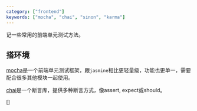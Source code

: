 ```yaml
---
category: ["frontend"]
keywords: ["mocha", "chai", "sinon", "karma"]
---
```


记一些常用的前端单元测试方法。

<!-- more -->

## 搭环境

[mocha](https://mochajs.org/)是一个前端单元测试框架，跟`jasmine`相比更轻量级，功能也更单一，需要配合很多其他模块一起使用。

[chai](http://www.chaijs.com/)是一个断言库，提供多种断言方式，像assert, expect或should。

[]
